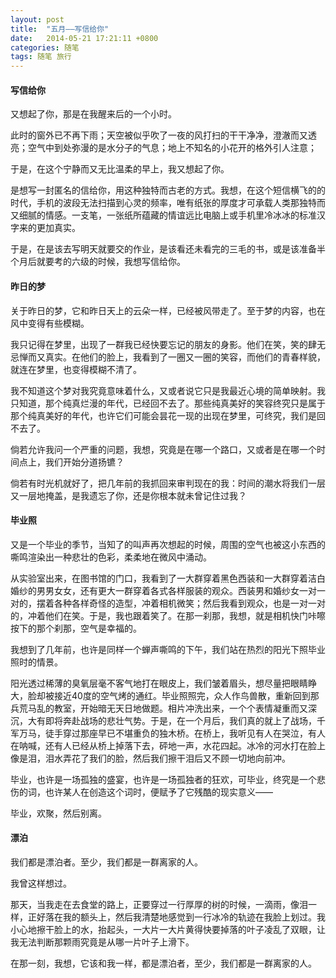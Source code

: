 ```yaml
---
layout: post
title:  "五月——写信给你"
date:   2014-05-21 17:21:11 +0800
categories: 随笔
tags: 随笔 旅行
---
```


#### 写信给你

又想起了你，那是在我醒来后的一个小时。

此时的窗外已不再下雨；天空被似乎吹了一夜的风打扫的干干净净，澄澈而又透亮；空气中到处弥漫的是水分子的气息；地上不知名的小花开的格外引人注意；

于是，在这个宁静而又无比温柔的早上，我又想起了你。

是想写一封匿名的信给你，用这种独特而古老的方式。我想，在这个短信横飞的的时代，手机的波段无法扫描到心灵的频率，唯有纸张的厚度才可承载人类那独特而又细腻的情感。一支笔，一张纸所蕴藏的情谊远比电脑上或手机里冷冰冰的标准汉字来的更加真实。

于是，在是该去写明天就要交的作业，是该看还未看完的三毛的书，或是该准备半个月后就要考的六级的时候，我想写信给你。

#### 昨日的梦

关于昨日的梦，它和昨日天上的云朵一样，已经被风带走了。至于梦的内容，也在风中变得有些模糊。

我只记得在梦里，出现了一群我已经快要忘记的朋友的身影。他们在笑，笑的肆无忌惮而又真实。在他们的脸上，我看到了一圈又一圈的笑容，而他们的青春样貌，就连在梦里，也变得模糊不清了。

我不知道这个梦对我究竟意味着什么，又或者说它只是我最近心境的简单映射。我只知道，那个纯真烂漫的年代，已经回不去了。那些纯真美好的笑容终究只是属于那个纯真美好的年代，也许它们可能会昙花一现的出现在梦里，可终究，我们是回不去了。

倘若允许我问一个严重的问题，我想，究竟是在哪一个路口，又或者是在哪一个时间点上，我们开始分道扬镳？

倘若有时光机就好了，把几年前的我抓回来审判现在的我：时间的潮水将我们一层又一层地掩盖，是我遗忘了你，还是你根本就未曾记住过我？

#### 毕业照

又是一个毕业的季节，当知了的叫声再次想起的时候，周围的空气也被这小东西的嘶鸣渲染出一种悲壮的色彩，柔柔地在微风中涌动。

从实验室出来，在图书馆的门口，我看到了一大群穿着黑色西装和一大群穿着洁白婚纱的男男女女，还有更大一群穿着各式各样服装的观众。西装男和婚纱女一对一对的，摆着各种各样奇怪的造型，冲着相机微笑；然后我看到观众，也是一对一对的，冲着他们在笑。于是，我也跟着笑了。在那一刹那，我想，就是相机快门咔嚓按下的那个刹那，空气是幸福的。

我想到了几年前，也许是同样一个蝉声嘶鸣的下午，我们站在热烈的阳光下照毕业照时的情景。

阳光透过稀薄的臭氧层毫不客气地打在眼皮上，我们皱着眉头，想尽量把眼睛睁大，脸却被接近40度的空气烤的通红。毕业照照完，众人作鸟兽散，重新回到那兵荒马乱的教室，开始暗无天日地做题。相片冲洗出来，一个个表情凝重而又深沉，大有即将奔赴战场的悲壮气势。于是，在一个月后，我们真的就上了战场，千军万马，徒手穿过那座早已不堪重负的独木桥。在桥上，我听见有人在哭泣，有人在呐喊，还有人已经从桥上掉落下去，砰地一声，水花四起。冰冷的河水打在脸上像是泪，泪水弄花了我们的脸，然后我们擦干泪后又不顾一切地向前冲。

毕业，也许是一场孤独的盛宴，也许是一场孤独者的狂欢，可毕业，终究是一个悲伤的词，也许某人在创造这个词时，便赋予了它残酷的现实意义——

毕业，欢聚，然后别离。

#### 漂泊

我们都是漂泊者。至少，我们都是一群离家的人。

我曾这样想过。

那天，当我走在去食堂的路上，正要穿过一行厚厚的树的时候，一滴雨，像泪一样，正好落在我的额头上，然后我清楚地感觉到一行冰冷的轨迹在我脸上划过。我小心地擦干脸上的水，抬起头，一大片一大片黄得快要掉落的叶子凌乱了双眼，让我无法判断那颗雨究竟是从哪一片叶子上滑下。

在那一刻，我想，它该和我一样，都是漂泊者，至少，我们都是一群离家的人。
